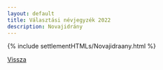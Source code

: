 ```yaml
---
layout: default
title: Választási névjegyzék 2022
description: Novajidrány
---
```


{% include settlementHTMLs/Novajidraany.html %}

[Vissza](./)
